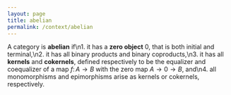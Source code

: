 ```yaml
---
layout: page
title: abelian
permalink: /context/abelian
---
```

A category is **abelian** if\n1. it has a **zero object** $0$, that is both initial and terminal,\n2. it has all binary products and binary coproducts,\n3. it has all **kernels** and **cokernels**, defined respectively to be the equalizer and coequalizer of a map $f \colon A \to B$ with the zero map $A \to 0 \to B$, and\n4. all monomorphisms and epimorphisms arise as kernels or cokernels, respectively.
